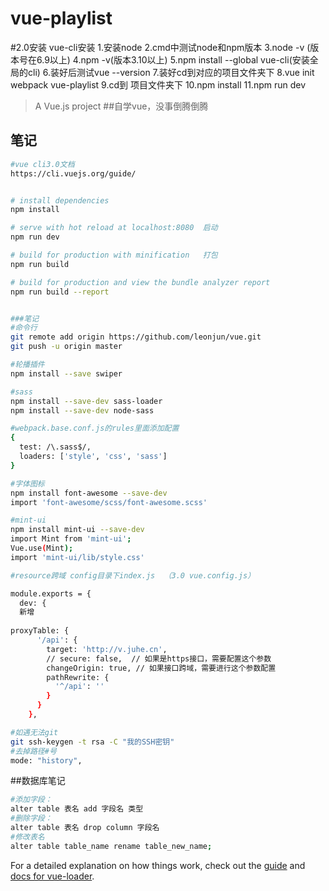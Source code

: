 # vue-playlist

#2.0安装
vue-cli安装
1.安装node
2.cmd中测试node和npm版本
3.node -v  (版本号在6.9以上)
4.npm -v(版本3.10以上)
5.npm install --global vue-cli(安装全局的cli)
6.装好后测试vue --version
7.装好cd到对应的项目文件夹下
8.vue init webpack vue-playlist
9.cd到 项目文件夹下
10.npm install
11.npm run dev

> A Vue.js project
##自学vue，没事倒腾倒腾

## 笔记

``` bash
#vue cli3.0文档
https://cli.vuejs.org/guide/


# install dependencies
npm install

# serve with hot reload at localhost:8080  启动
npm run dev

# build for production with minification   打包
npm run build

# build for production and view the bundle analyzer report
npm run build --report


###笔记
#命令行
git remote add origin https://github.com/leonjun/vue.git
git push -u origin master

#轮播插件
npm install --save swiper

#sass
npm install --save-dev sass-loader
npm install --save-dev node-sass

#webpack.base.conf.js的rules里面添加配置
{
  test: /\.sass$/,
  loaders: ['style', 'css', 'sass']
}

#字体图标
npm install font-awesome --save-dev
import 'font-awesome/scss/font-awesome.scss'

#mint-ui
npm install mint-ui --save-dev
import Mint from 'mint-ui';
Vue.use(Mint);
import 'mint-ui/lib/style.css'

#resource跨域 config目录下index.js  （3.0 vue.config.js）

module.exports = {
  dev: {
  新增
  
proxyTable: {
      '/api': {
        target: 'http://v.juhe.cn', 
        // secure: false,  // 如果是https接口，需要配置这个参数
        changeOrigin: true, // 如果接口跨域，需要进行这个参数配置
        pathRewrite: {
          '^/api': ''
        }
      }
    },

#如遇无法git
git ssh-keygen -t rsa -C "我的SSH密钥"
#去掉路径#号
mode: "history",
```
##数据库笔记
``` bash
#添加字段：
alter table 表名 add 字段名 类型
#删除字段：
alter table 表名 drop column 字段名
#修改表名
alter table table_name rename table_new_name;
```


For a detailed explanation on how things work, check out the [guide](http://vuejs-templates.github.io/webpack/) and [docs for vue-loader](http://vuejs.github.io/vue-loader).
